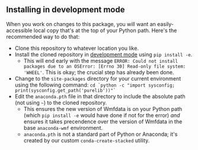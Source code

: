 ## Installing in development mode
When you work on changes to this package, you will want an easily-accessible local copy that's at the top of your Python path. Here's the recommended way to do that:
* Clone this repository to whatever location you like.
* Install the cloned repository in [development mode](https://setuptools.pypa.io/en/latest/userguide/development_mode.html) using `pip install -e`.
  * This will end early with the message `ERROR: Could not install packages due to an OSError: [Errno 30] Read-only file system: 'WHEEL'`. This is okay; the crucial step has already been done.
* Change to the `site-packages` directory for your current environment using the following command: `` cd `python -c "import sysconfig; print(sysconfig.get_path('purelib'))"` ``
* Edit the `anaconda.pth` file in that directory to include the absolute path (not using `~`) to the cloned repository.
  * This ensures the new version of Wmfdata is on your Python path (which `pip install -e` would have done if not for the error) _and_ ensures it takes precendence over the version of Wmfdata in the base `anaconda-wmf` environment.
  * `anaconda.pth` is not a standard part of Python or Anaconda; it's created by our custom `conda-create-stacked` utility.
